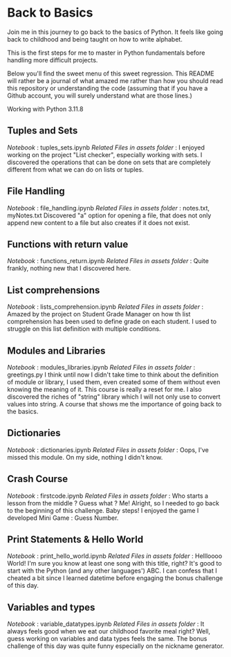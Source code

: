 # Back to Basics

Join me in this journey to go back to the basics of Python. It feels like going back to childhood and being taught on how to write alphabet.

This is the first steps for me to master in Python fundamentals before handling more difficult projects.

Below you'll find the sweet menu of this sweet regression. This README will rather be a journal of what amazed me rather than how you should read this repository or understanding the code (assuming that if you have a Github account, you will surely understand what are those lines.)

Working with Python 3.11.8

## Tuples and Sets
*Notebook* : tuples_sets.ipynb
*Related Files in assets folder* :
I enjoyed working on the project "List checker", especially working with sets. I discovered the operations that can be done on sets that are completely different from what we can do on lists or tuples.

## File Handling
*Notebook* : file_handling.ipynb
*Related Files in assets folder* : notes.txt, myNotes.txt
Discovered "a" option for opening a file, that does not only append new content to a file but also creates if it does not exist.

## Functions with return value
*Notebook* : functions_return.ipynb
*Related Files in assets folder* :
Quite frankly, nothing new that I discovered here.

## List comprehensions
*Notebook* : lists_comprehension.ipynb
*Related Files in assets folder* :
Amazed by the project on Student Grade Manager on how th list comprehension has been used to define grade on each student. I used to struggle on this list definition with multiple conditions. 

## Modules and Libraries
*Notebook* : modules_libraries.ipynb
*Related Files in assets folder* : greetings.py
I think until now I didn't take time to think about the definition of module or library, I used them, even created some of them without even knowing the meaning of it.
This course is really a reset for me. I also discovered the riches of "string" library which I will not only use to convert values into string. A course that shows me the importance of going back to the basics.

## Dictionaries
*Notebook* : dictionaries.ipynb
*Related Files in assets folder* :
Oops, I've missed this module. On my side, nothing I didn't know.

## Crash Course
*Notebook* : firstcode.ipynb
*Related Files in assets folder* :
Who starts a lesson from the middle ? Guess what ? Me! 
Alright, so I needed to go back to the beginning of this challenge. Baby steps! I enjoyed the game I developed Mini Game : Guess Number.

## Print Statements & Hello World
*Notebook* : print_hello_world.ipynb
*Related Files in assets folder* :
Hellloooo World! I'm sure you know at least one song with this title, right? It's good to start with the Python (and any other languages') ABC. I can confess that I cheated a bit since I learned datetime before engaging the bonus challenge of this day.

## Variables and types
*Notebook* : variable_datatypes.ipynb
*Related Files in assets folder* :
It always feels good when we eat our childhood favorite meal right? Well, guess working on variables and data types feels the same. The bonus challenge of this day was quite funny especially on the nickname generator.